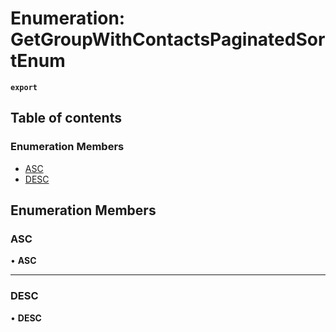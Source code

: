 # Enumeration: GetGroupWithContactsPaginatedSortEnum

**`export`**

## Table of contents

### Enumeration Members

- [ASC](GetGroupWithContactsPaginatedSortEnum.md#asc)
- [DESC](GetGroupWithContactsPaginatedSortEnum.md#desc)

## Enumeration Members

### <a id="asc" name="asc"></a> ASC

• **ASC**

___

### <a id="desc" name="desc"></a> DESC

• **DESC**
